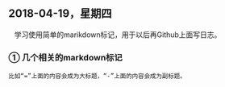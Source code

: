 ## 2018-04-19，星期四
    学习使用简单的marikdown标记，用于以后再Github上面写日志。
### ① 几个相关的markdown标记
    比如“=”上面的内容会成为大标题，“-”上面的内容会成为副标题。
